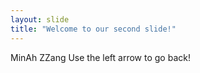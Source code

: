 ```yaml
---
layout: slide
title: "Welcome to our second slide!"
---
```

MinAh ZZang
Use the left arrow to go back!
